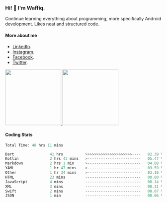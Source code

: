 ### Hi! 👋 I'm Waffiq.

Continue learning everything about programming, more specifically Android development. Likes neat and structured code.

#### More about me 
- [LinkedIn](https://www.linkedin.com/in/waffiqaziz/).
- [Instagram](https://www.instagram.com/waffiqaziz/).
- [Facebook](https://web.facebook.com/WaffiqAziz/).
- [Twitter](https://twitter.com/AzizWaffiq).

<p align="left">
<a href="https://github.com/waffiqaziz">
  <img height="180em" src="https://github-readme-stats-eight-theta.vercel.app/api?username=waffiqaziz&show_icons=true&theme=algolia&include_all_commits=true&count_private=true"/>
  <img height="180em" src="https://github-readme-stats-eight-theta.vercel.app/api/top-langs/?username=waffiqaziz&layout=compact&langs_count=8&theme=algolia"/>
</a>
</p>

#### Coding Stats
<!--START_SECTION:waka-->

```rust
Total Time: 48 hrs 11 mins

Dart                41 hrs          >>>>>>>>>>>>>>>>>>>>>----   82.39 %
Kotlin              2 hrs 43 mins   >------------------------   05.47 %
Markdown            2 hrs 1 min     >------------------------   04.08 %
YAML                1 hr 47 mins    >------------------------   03.59 %
Other               1 hr 34 mins    >------------------------   03.16 %
HTML                23 mins         -------------------------   00.80 %
JavaScript          4 mins          -------------------------   00.14 %
XML                 3 mins          -------------------------   00.11 %
Swift               2 mins          -------------------------   00.07 %
JSON                1 min           -------------------------   00.06 %
```

<!--END_SECTION:waka-->
